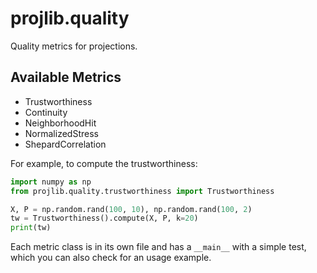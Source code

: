 # projlib.quality

Quality metrics for projections. 

## Available Metrics

* Trustworthiness
* Continuity
* NeighborhoodHit
* NormalizedStress
* ShepardCorrelation

For example, to compute the trustworthiness:

```python
import numpy as np
from projlib.quality.trustworthiness import Trustworthiness

X, P = np.random.rand(100, 10), np.random.rand(100, 2)
tw = Trustworthiness().compute(X, P, k=20)
print(tw)
```

Each metric class is in its own file and has a `__main__` with a simple test, which you can also check for an usage example.
